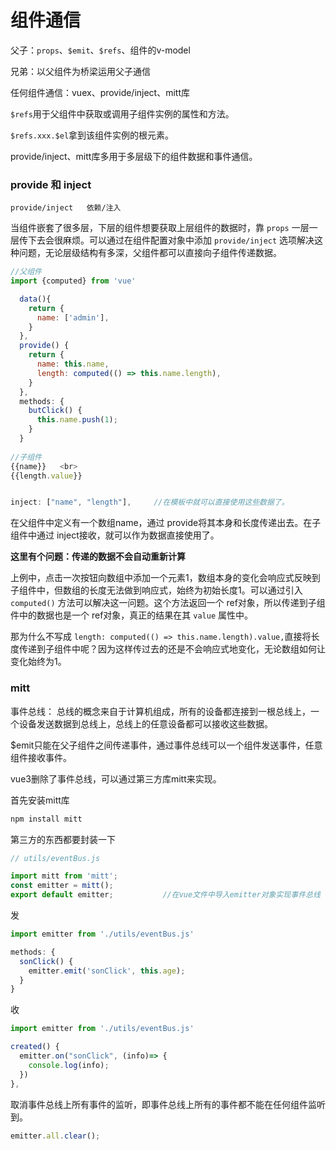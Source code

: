 # 组件通信



父子：`props`、`$emit`、`$refs`、组件的v-model

兄弟：以父组件为桥梁运用父子通信

任何组件通信：vuex、provide/inject、mitt库



`$refs`用于父组件中获取或调用子组件实例的属性和方法。

`$refs.xxx.$el`拿到该组件实例的根元素。

provide/inject、mitt库多用于多层级下的组件数据和事件通信。





### provide 和 inject



`provide/inject   依赖/注入` 

当组件嵌套了很多层，下层的组件想要获取上层组件的数据时，靠 `props` 一层一层传下去会很麻烦。可以通过在组件配置对象中添加 `provide/inject` 选项解决这种问题，无论层级结构有多深，父组件都可以直接向子组件传递数据。



```js
//父组件
import {computed} from 'vue'

  data(){
    return {
      name: ['admin'],
    }
  },
  provide() {               
    return {
      name: this.name,
      length: computed(() => this.name.length),
    }
  },
  methods: {
    butClick() {
      this.name.push(1);
    }
  }
  
//子组件
{{name}}   <br>
{{length.value}}  


inject: ["name", "length"],     //在模板中就可以直接使用这些数据了。
```

在父组件中定义有一个数组name，通过 provide将其本身和长度传递出去。在子组件中通过 inject接收，就可以作为数据直接使用了。

**这里有个问题：传递的数据不会自动重新计算**

上例中，点击一次按钮向数组中添加一个元素1，数组本身的变化会响应式反映到子组件中，但数组的长度无法做到响应式，始终为初始长度1。可以通过引入 `computed()` 方法可以解决这一问题。这个方法返回一个 ref对象，所以传递到子组件中的数据也是一个 ref对象，真正的结果在其 `value` 属性中。

那为什么不写成 `length: computed(() => this.name.length).value,`直接将长度传递到子组件中呢？因为这样传过去的还是不会响应式地变化，无论数组如何让变化始终为1。





### mitt

事件总线： 总线的概念来自于计算机组成，所有的设备都连接到一根总线上，一个设备发送数据到总线上，总线上的任意设备都可以接收这些数据。

$emit只能在父子组件之间传递事件，通过事件总线可以一个组件发送事件，任意组件接收事件。



vue3删除了事件总线，可以通过第三方库mitt来实现。



首先安装mitt库

```js
npm install mitt
```

第三方的东西都要封装一下

```js
// utils/eventBus.js

import mitt from 'mitt';
const emitter = mitt();
export default emitter;           //在vue文件中导入emitter对象实现事件总线
```



发

```js
import emitter from './utils/eventBus.js'

methods: {
  sonClick() {
    emitter.emit('sonClick', this.age);
  }
}
```

收

```js
import emitter from './utils/eventBus.js'

created() {
  emitter.on("sonClick", (info)=> {
    console.log(info);
  })
},
```



取消事件总线上所有事件的监听，即事件总线上所有的事件都不能在任何组件监听到。

```js
emitter.all.clear();
```

